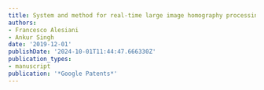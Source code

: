 ```yaml
---
title: System and method for real-time large image homography processing
authors:
- Francesco Alesiani
- Ankur Singh
date: '2019-12-01'
publishDate: '2024-10-01T11:44:47.666330Z'
publication_types:
- manuscript
publication: '*Google Patents*'
---
```

